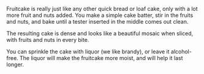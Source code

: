 Fruitcake is really just like any other quick bread or loaf cake, only with a lot more fruit and nuts added. You make a simple cake batter, stir in the fruits and nuts, and bake until a tester inserted in the middle comes out clean.

The resulting cake is dense and looks like a beautiful mosaic when sliced, with fruits and nuts in every bite.

You can sprinkle the cake with liquor (we like brandy), or leave it alcohol-free. The liquor will make the fruitcake more moist, and will help it last longer.
